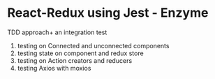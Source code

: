 # React-Redux using Jest - Enzyme

TDD approach+ an integration test


1. testing on Connected and unconnected components
2. testing state on component and redux store
3. testing on Action creators and reducers
4. testing Axios with moxios
